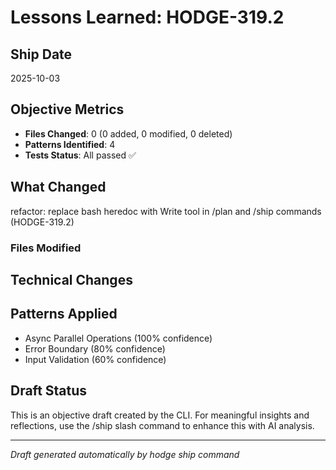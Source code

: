 # Lessons Learned: HODGE-319.2

## Ship Date
2025-10-03

## Objective Metrics
- **Files Changed**: 0 (0 added, 0 modified, 0 deleted)
- **Patterns Identified**: 4
- **Tests Status**: All passed ✅

## What Changed
refactor: replace bash heredoc with Write tool in /plan and /ship commands (HODGE-319.2)

### Files Modified



## Technical Changes


## Patterns Applied
- Async Parallel Operations (100% confidence)
- Error Boundary (80% confidence)
- Input Validation (60% confidence)

## Draft Status
This is an objective draft created by the CLI. For meaningful insights and reflections, use the /ship slash command to enhance this with AI analysis.

---
*Draft generated automatically by hodge ship command*